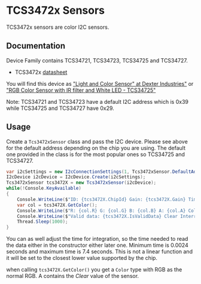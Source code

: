 # TCS3472x Sensors

TCS3472x sensors are color I2C sensors.

## Documentation

Device Family contains TCS34721, TCS34723, TCS34725 and TCS34727.

- TCS3472x [datasheet](https://cdn-shop.adafruit.com/datasheets/TCS34725.pdf)

You will find this device as ["Light and Color Sensor" at Dexter Industries"](https://www.dexterindustries.com/product/light-color-sensor/) or ["RGB Color Sensor with IR filter and White LED - TCS34725"](https://www.adafruit.com/product/1334)

Note: TCS34721 and TCS34723 have a default I2C address which is 0x39 while TCS34725 and TCS34727 have 0x29.

## Usage

Create a ```Tcs3472xSensor``` class and pass the I2C device. Please see above for the default address depending on the chip you are using. The default one provided in the class is for the most popular ones so TCS34725 and TCS34727.

```csharp
var i2cSettings = new I2cConnectionSettings(1, Tcs3472xSensor.DefaultAddress);
I2cDevice i2cDevice = I2cDevice.Create(i2cSettings);
Tcs3472xSensor tcs3472X = new Tcs3472xSensor(i2cDevice);
while(!Console.KeyAvailable)
{
    Console.WriteLine($"ID: {tcs3472X.ChipId} Gain: {tcs3472X.Gain} Time to wait: {tcs3472X.IntegrationTime}");
    var col = tcs3472X.GetColor();
    Console.WriteLine($"R: {col.R} G: {col.G} B: {col.B} A: {col.A} Color: {col.Name}");
    Console.WriteLine($"Valid data: {tcs3472X.IsValidData} Clear Interrupt: {tcs3472X.IsClearInterrupt}");
    Thread.Sleep(1000);
}
```

You can as well adjust the time for integration, so the time needed to read the data either in the constructor either later one. Minimum time is 0.0024 seconds and maximum time is 7.4 seconds. This is not a linear function and it will be set to the closest lower value supported by the chip.

when calling ```tcs3472X.GetColor()``` you get a ```Color``` type with RGB as the normal RGB. A contains the *Clear* value of the sensor.
